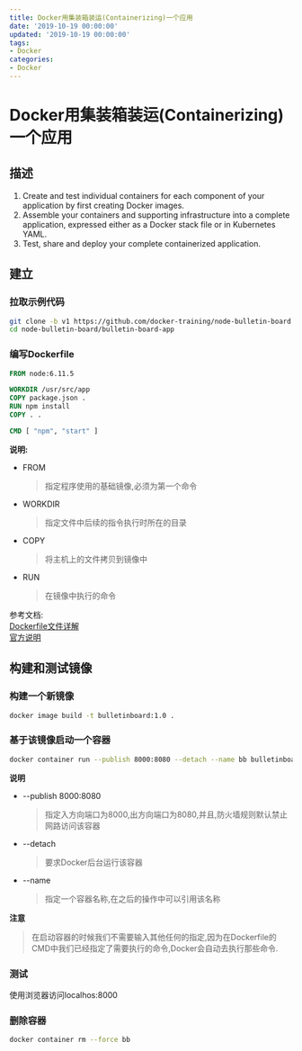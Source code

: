 ```yaml
---
title: Docker用集装箱装运(Containerizing)一个应用
date: '2019-10-19 00:00:00'
updated: '2019-10-19 00:00:00'
tags:
- Docker
categories:
- Docker
---
```

# Docker用集装箱装运(Containerizing)一个应用

## 描述
1. Create and test individual containers for each component of your application by first creating Docker images.
2. Assemble your containers and supporting infrastructure into a complete application, expressed either as a Docker stack file or in Kubernetes YAML.
3. Test, share and deploy your complete containerized application.

## 建立

### 拉取示例代码
```bash
git clone -b v1 https://github.com/docker-training/node-bulletin-board
cd node-bulletin-board/bulletin-board-app
```

### 编写Dockerfile
```dockerfile
FROM node:6.11.5    

WORKDIR /usr/src/app
COPY package.json .
RUN npm install    
COPY . .

CMD [ "npm", "start" ] 
```

**说明:**

- FROM

  > 指定程序使用的基础镜像,必须为第一个命令

- WORKDIR

  > 指定文件中后续的指令执行时所在的目录

- COPY

  > 将主机上的文件拷贝到镜像中

- RUN

  > 在镜像中执行的命令

参考文档:  
[Dockerfile文件详解](https://www.cnblogs.com/panwenbin-logs/p/8007348.html)  
[官方说明](https://docs.docker.com/get-started/part2/)

## 构建和测试镜像

### 构建一个新镜像
```bash
docker image build -t bulletinboard:1.0 .
```

### 基于该镜像启动一个容器
```bash
docker container run --publish 8000:8080 --detach --name bb bulletinboard:1.0
```
**说明**

- --publish 8000:8080

  > 指定入方向端口为8000,出方向端口为8080,并且,防火墙规则默认禁止网路访问该容器

- --detach

  > 要求Docker后台运行该容器

- --name

  > 指定一个容器名称,在之后的操作中可以引用该名称

**注意**

> 在启动容器的时候我们不需要输入其他任何的指定,因为在Dockerfile的CMD中我们已经指定了需要执行的命令,Docker会自动去执行那些命令.

### 测试
使用浏览器访问localhos:8000

### 删除容器
```bash
docker container rm --force bb
```
